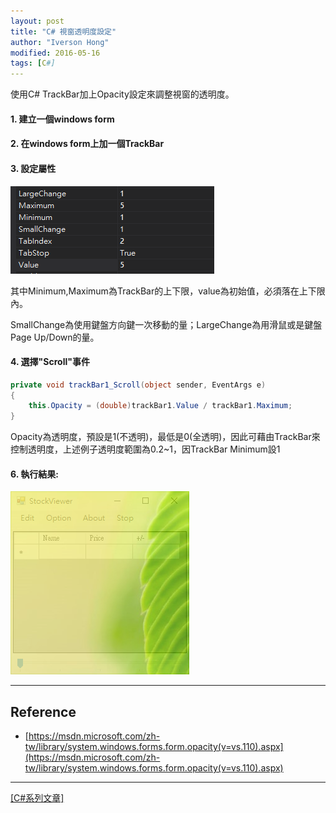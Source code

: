 ```yaml
---
layout: post
title: "C# 視窗透明度設定"
author: "Iverson Hong"
modified: 2016-05-16
tags: [C#]
---
```


使用C# TrackBar加上Opacity設定來調整視窗的透明度。

#### 1. 建立一個windows form

#### 2. 在windows form上加一個TrackBar

#### 3. 設定屬性

![](..\images\postImage\CSharp_Opacity\001.png)

其中Minimum,Maximum為TrackBar的上下限，value為初始值，必須落在上下限內。

SmallChange為使用鍵盤方向鍵一次移動的量；LargeChange為用滑鼠或是鍵盤Page Up/Down的量。

#### 4. 選擇"**Scroll**"事件

~~~csharp
private void trackBar1_Scroll(object sender, EventArgs e)
{
    this.Opacity = (double)trackBar1.Value / trackBar1.Maximum;
}
~~~

Opacity為透明度，預設是1(不透明)，最低是0(全透明)，因此可藉由TrackBar來控制透明度，上述例子透明度範圍為0.2~1，因TrackBar Minimum設1

#### 6. 執行結果:

![](..\images\postImage\CSharp_Opacity\002.png)

----------

## Reference ##

- [https://msdn.microsoft.com/zh-tw/library/system.windows.forms.form.opacity(v=vs.110).aspx](https://msdn.microsoft.com/zh-tw/library/system.windows.forms.form.opacity(v=vs.110).aspx)

----------

[[C#系列文章]](http://yu-qiao-hong.github.io/tags/#C#)